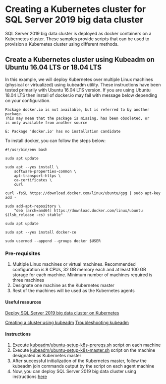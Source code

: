 # Creating a Kubernetes cluster for SQL Server 2019 big data cluster
SQL Server 2019 big data cluster is deployed as docker containers on a Kubernetes cluster. These samples provide scripts that can be used to provision a Kubernetes cluster using different methods.


## Create a Kubernetes cluster using Kubeadm on Ubuntu 16.04 LTS or 18.04 LTS 
In this example, we will deploy Kubernetes over multiple Linux machines (physical or virtualized) using kubeadm utility. These instructions have been tested primarily with Ubuntu 16.04 LTS version. If you are using Ubuntu 18.04 LTS then install of docker.io may fail with message below depending on your configuration.

    Package docker.io is not available, but is referred to by another package.
    This may mean that the package is missing, has been obsoleted, or
    is only available from another source
    
    E: Package 'docker.io' has no installation candidate
    
To install docker, you can follow the steps below:

    #!/usr/bin/env bash
    
    sudo apt update
    
    sudo apt --yes install \
        software-properties-common \
        apt-transport-https \
        ca-certificates \
        curl
    
    curl -fsSL https://download.docker.com/linux/ubuntu/gpg | sudo apt-key add -
    
    sudo add-apt-repository \
        "deb [arch=amd64] https://download.docker.com/linux/ubuntu $(lsb_release -cs) stable"
    
    sudo apt update
    
    sudo apt --yes install docker-ce
    
    sudo usermod --append --groups docker $USER


### Pre-requisites
1. Multiple Linux machines or virtual machines. Recommended configuration is 8 CPUs, 32 GB memory each and at least 100 GB storage for each machine. Minimum number of machines required is three machines
1. Designate one machine as the Kubernetes master
1. Rest of the machines will be used as the Kubernetes agents

#### Useful resources
[Deploy SQL Server 2019 big data cluster on Kubernetes](https://docs.microsoft.com/en-us/sql/big-data-cluster/deployment-guidance?view=sqlallproducts-allversions)

[Creating a cluster using kubeadm](https://kubernetes.io/docs/setup/independent/create-cluster-kubeadm/)
[Troubleshooting kubeadm](https://kubernetes.io/docs/setup/independent/troubleshooting-kubeadm/)

#### Instructions
1. Execute [kubeadm/ubuntu-setup-k8s-prereqs.sh](kubeadm/ubuntu-setup-k8s-prereqs.sh/) script on each machine
1. Execute [kubeadm/ubuntu-setup-k8s-master.sh](kubeadm/ubuntu-setup-k8s-master.sh/) script on the machine designated as Kubernetes master
1. After successful initialization of the Kubernetes master, follow the kubeadm join commands output by the script on each agent machine
1. Now, you can deploy SQL Server 2019 big data cluster using instructions [here](https://docs.microsoft.com/en-us/sql/big-data-cluster/deployment-guidance?view=sqlallproducts-allversions)
